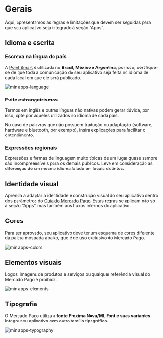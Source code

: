 # Gerais

Aqui, apresentamos as regras e limitações que devem ser seguidas para que seu aplicativo seja integrado à seção "Apps”.

## Idioma e escrita

### Escreva na língua do país

A [Point Smart](/developers/es/docs/mp-point/integration-configuration/integrate-with-pdv/introduction) é utilizada no **Brasil, México e Argentina**, por isso, certifique-se de que toda a comunicação do seu aplicativo seja feita no idioma de cada local em que ele será publicado.

![miniapps-language](mini-apps/miniapps-language-pt.png)

### Evite estrangeirismos

Termos em inglês e outras línguas não nativas podem gerar dúvida, por isso, opte por aqueles utilizados no idioma de cada país.

No caso de palavras que não possuem tradução ou adaptação (software, hardware e bluetooth, por exemplo), insira explicações para facilitar o entendimento.

### Expressões regionais

Expressões e formas de linguagem muito típicas de um lugar quase sempre são incompreensíveis para os demais públicos. Leve em consideração as diferenças de um mesmo idioma falado em locais distintos.

## Identidade visual

Aprenda a adaptar a identidade e construção visual do seu aplicativo dentro dos parâmetros do [Guia do Mercado Pago](). Estas regras se aplicam não só à seção ”Apps”, mas também aos fluxos internos do aplicativo.

## Cores

Para ser aprovado, seu aplicativo deve ter um esquema de cores diferente da paleta mostrada abaixo, que é de uso exclusivo do Mercado Pago.

![miniapps-colors](mini-apps/miniapps-colors-pt.png)

## Elementos visuais

Logos, imagens de produtos e serviços ou qualquer referência visual do Mercado Pago é proibida.

![miniapps-elements](mini-apps/miniapps-elements-pt.png)

## Tipografia

O Mercado Pago utiliza a **fonte Proxima Nova/ML Font e suas variantes**. Integre seu aplicativo com  outra família tipográfica.

![miniapps-typography](mini-apps/miniapps-typography-pt.png)